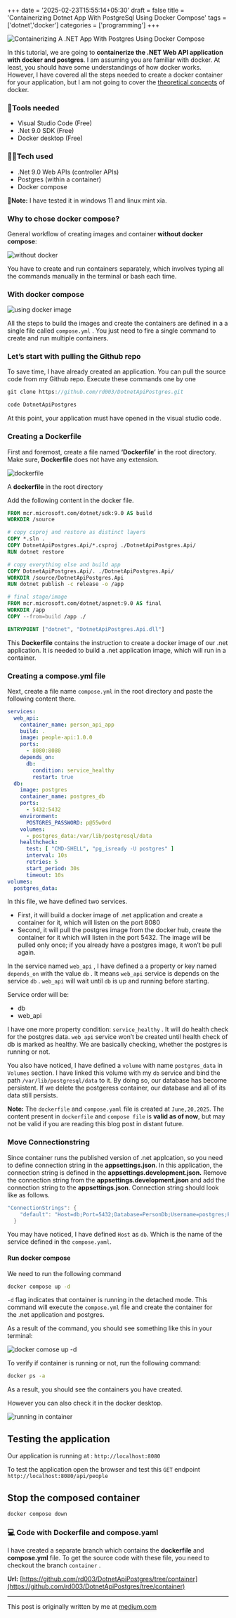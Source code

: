 +++
date = '2025-02-23T15:55:14+05:30'
draft = false
title = 'Containerizing Dotnet App With PostgreSql Using Docker Compose'
tags = ['dotnet','docker']
categories = ['programming']
+++

![Containerizing A .NET App With Postgres Using Docker Compose](/images/1_L8Rtngz25d4SLhLZR7liaA.png)

In this tutorial, we are going to **containerize the .NET Web API application with docker and postgres**. I am assuming you are familiar with docker. At least, you should have some understandings of how docker works. However, I have covered all the steps needed to create a docker container for your application, but I am not going to cover the [theoretical concepts](https://en.wikipedia.org/wiki/Docker_%28software%29) of docker.

### 🔨Tools needed

- Visual Studio Code (Free)
- .Net 9.0 SDK (Free)
- Docker desktop (Free)

### 🧑‍💻Tech used

- .Net 9.0 Web APIs (controller APIs)
- Postgres (within a container)
- Docker compose

**🍵Note:** I have tested it in windows 11 and linux mint xia.

### Why to chose docker compose?

General workflow of creating images and container **without docker compose**:

![without docker](/images/1_EtvCLfmbqtDaMG1qviQ9Rw.png)

You have to create and run containers separately, which involves typing all the commands manually in the terminal or bash each time.

### With docker compose

![using docker image](/images/1_c2bk8tqIsRXfjx9NiPEtuA.png)

All the steps to build the images and create the containers are defined in a a single file called `compose.yml` . You just need to fire a single command to create and run multiple containers.

### Let’s start with pulling the Github repo

To save time, I have already created an application. You can pull the source code from my Github repo. Execute these commands one by one

```cs
git clone https://github.com/rd003/DotnetApiPostgres.git

code DotnetApiPostgres
```

At this point, your application must have opened in the visual studio code.

### Creating a Dockerfile

First and foremost, create a file named **‘Dockerfile’** in the root directory. Make sure, **Dockerfile** does not have any extension.

![dockerfile](/images/1_jmPUFggtbIG3WyKITNx67Q.jpg)

A **dockerfile** in the root directory

Add the following content in the docker file.

```dockerfile
FROM mcr.microsoft.com/dotnet/sdk:9.0 AS build
WORKDIR /source

# copy csproj and restore as distinct layers
COPY *.sln .
COPY DotnetApiPostgres.Api/*.csproj ./DotnetApiPostgres.Api/
RUN dotnet restore

# copy everything else and build app
COPY DotnetApiPostgres.Api/. ./DotnetApiPostgres.Api/
WORKDIR /source/DotnetApiPostgres.Api
RUN dotnet publish -c release -o /app

# final stage/image
FROM mcr.microsoft.com/dotnet/aspnet:9.0 AS final
WORKDIR /app
COPY --from=build /app ./

ENTRYPOINT ["dotnet", "DotnetApiPostgres.Api.dll"]
```

This **Dockerfile** contains the instruction to create a docker image of our .net application. It is needed to build a .net application image, which will run in a container.

### Creating a compose.yml file

Next, create a file name `compose.yml` in the root directory and paste the following content there.

```yml
services:
  web_api:
    container_name: person_api_app
    build: .
    image: people-api:1.0.0
    ports:
      - 8080:8080
    depends_on:
      db:
        condition: service_healthy
        restart: true
  db:
    image: postgres
    container_name: postgres_db
    ports:
      - 5432:5432
    environment:
      POSTGRES_PASSWORD: p@55w0rd
    volumes:
      - postgres_data:/var/lib/postgresql/data
    healthcheck:
      test: [ "CMD-SHELL", "pg_isready -U postgres" ]
      interval: 10s
      retries: 5
      start_period: 30s
      timeout: 10s
volumes:
  postgres_data:
```

In this file, we have defined two services.

- First, it will build a docker image of .net application and create a container for it, which will listen on the port 8080
- Second, it will pull the postgres image from the docker hub, create the container for it which will listen in the port 5432. The image will be pulled only once; if you already have a postgres image, it won’t be pull again.

In the service named `web_api` , I have defined a a property or key named `depends_on` with the value `db` . It means `web_api` service is depends on the service `db` . `web_api` will wait until `db` is up and running before starting.

Service order will be:

- db
- web_api

I have one more property condition: `service_healthy` . It will do health check for the postgres data. `web_api` service won’t be created until health check of db is marked as healthy. We are basically checking, whether the postgres is running or not.

You also have noticed, I have defined a `volume` with name `postgres_data` in `Volumes` section. I have linked this volume with my `db` service and bind the path `/var/lib/postgresql/data` to it. By doing so, our database has become persistent. If we delete the postgeress container, our database and all of its data still persists.

**Note:** The `dockerfile` and `compose.yaml` file is created at `June,20,2025`. The content present in `dockerfile` and `compose file` is **valid as of now**, but may not be valid if you are reading this blog post in distant future.

### Move Connectionstring

Since container runs the published version of .net applcation, so you need to define connection string in the **appsettings.json**. In this application, the connection string is defined in the **appsettings.development.json.** Remove the connection string from the **appsettings.development.json** and add the connection string to the **appsettings.json**. Connection string should look like as follows.

```cs
"ConnectionStrings": {
    "default": "Host=db;Port=5432;Database=PersonDb;Username=postgres;Password=p@55w0rd"
  }
```

You may have noticed, I have defined `Host` as `db`. Which is the name of the service defined in the `compose.yaml`.

#### Run docker compose

We need to run the following command

```bash
docker compose up -d
```

`-d` flag indicates that container is running in the detached mode. This command will execute the `compose.yml` file and create the container for the .net application and postgres.

As a result of the command, you should see something like this in your terminal:

![docker comose up -d](/images/1_OwzIi18MQT0EQlI9gBSGEQ.jpg)

To verify if container is running or not, run the following command:

```sh
docker ps -a
```

As a result, you should see the containers you have created.

However you can also check it in the docker desktop.

![running in container](/images/1_1Lmffd5GUG0GAaFIfeSOkA.jpg)

## Testing the application

Our application is running at : `http://localhost:8080`

To test the application open the browser and test this `GET` endpoint `http://localhost:8080/api/people`

## Stop the composed container

```bash
docker compose down
```

### 💻 Code with Dockerfile and compose.yaml

I have created a separate branch which contains the **dockerfile** and **compose.yml** file. To get the source code with these file, you need to checkout the branch `container` .

**Url:** [https://github.com/rd003/DotnetApiPostgres/tree/container](https://github.com/rd003/DotnetApiPostgres/tree/container)

---

This post is originally written by me at [medium.com](https://medium.com/@ravindradevrani/containerizing-a-net-app-with-postgres-using-docker-compose-a35167b419e7)
